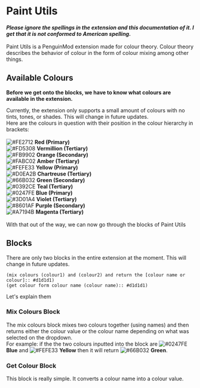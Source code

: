 # Paint Utils
***Please ignore the spellings in the extension and this documentation of it. I get that it is not conformed to American spelling.*** <br> 
<br>
Paint Utils is a PenguinMod extension made for colour theory. Colour theory describes the behavior of colour in the form of colour mixing among other things.

## Available Colours
**Before we get onto the blocks, we have to know what colours are available in the extension.**

Currently, the extension only supports a small amount of colours with no tints, tones, or shades. This will change in future updates. <br>
Here are the colours in question with their position in the colour hierarchy in brackets: <br>
<br>
![#FE2712](https://placehold.co/15x15/FE2712/FE2712.png) **Red (Primary)** <br>
![#FD5308](https://placehold.co/15x15/FD5308/FD5308.png) **Vermillion (Tertiary)** <br>
![#FB9902](https://placehold.co/15x15/FB9902/FB9902.png) **Orange (Secondary)** <br>
![#FABC02](https://placehold.co/15x15/FABC02/FABC02.png) **Amber (Tertiary)** <br>
![#FEFE33](https://placehold.co/15x15/FEFE33/FEFE33.png) **Yellow (Primary)** <br>
![#D0EA2B](https://placehold.co/15x15/D0EA2B/D0EA2B.png) **Chartreuse (Tertiary)** <br>
![#66B032](https://placehold.co/15x15/66B032/66B032.png) **Green (Secondary)** <br>
![#0392CE](https://placehold.co/15x15/0392CE/0392CE.png) **Teal (Tertiary)** <br>
![#0247FE](https://placehold.co/15x15/0247FE/0247FE.png) **Blue (Primary)** <br>
![#3D01A4](https://placehold.co/15x15/3D01A4/3D01A4.png) **Violet (Tertiary)** <br>
![#8601AF](https://placehold.co/15x15/8601AF/8601AF.png) **Purple (Secondary)** <br>
![#A7194B](https://placehold.co/15x15/A7194B/A7194B.png) **Magenta (Tertiary)** <br>
<br>
With that out of the way, we can now go through the blocks of Paint Utils
## Blocks
There are only two blocks in the entire extension at the moment. This will change in future updates.
```Scratch
(mix colours (colour1) and (colour2) and return the [colour name or colour]:: #d1d1d1)
(get colour form colour name (colour name):: #d1d1d1)
```
Let's explain them
<br>
### Mix Colours Block
The mix colours block mixes two colours together (using names) and then returns either the colour value or the colour name depending on what was selected on the dropdown. <br>
For example:
if the the two colours inputted into the block are ![#0247FE](https://placehold.co/15x15/0247FE/0247FE.png) **Blue** and ![#FEFE33](https://placehold.co/15x15/FEFE33/FEFE33.png) **Yellow** then it will return ![#66B032](https://placehold.co/15x15/66B032/66B032.png) **Green**.
<br>
### Get Colour Block 
This block is really simple. It converts a colour name into a colour value.
